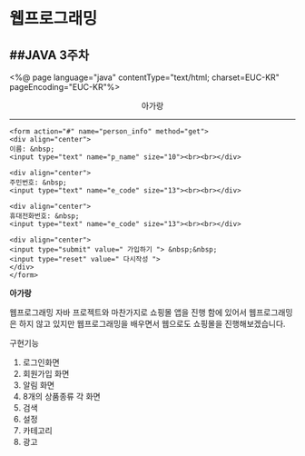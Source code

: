 # 웹프로그래밍
##JAVA 3주차
------------
<%@ page language="java" contentType="text/html; charset=EUC-KR"
    pageEncoding="EUC-KR"%>
<!DOCTYPE html>
<html>
<head>
<meta charset="EUC-KR">
<title>쇼핑몰 가입화면 201810897 오경환</title>
</head>
<body>
	<p style="text-align:center;">아가랑</p> 
	<hr>

	<form action="#" name="person_info" method="get">
	<div align="center">
	이름: &nbsp;
	<input type="text" name="p_name" size="10"><br><br></div>
	
	<div align="center">
	주민번호: &nbsp;
	<input type="text" name="e_code" size="13"><br><br></div>
	
	<div align="center">
	휴대전화번호: &nbsp;
	<input type="text" name="e_code" size="13"><br><br></div>
	
	<div align="center">
	<input type="submit" value=" 가입하기 "> &nbsp;&nbsp;
	<input type="reset" value=" 다시작성 ">
	</div>
	</form>

</body>
</html>

**아가랑**

웹프로그래밍
자바 프로젝트와 마찬가지로 쇼핑몰 앱을 진행 함에 있어서 웹프로그래밍은 하지 않고 있지만 웹프로그래밍을 배우면서
웹으로도 쇼핑몰을 진행해보겠습니다.

구현기능
1. 로그인화면
2. 회원가입 화면
3. 알림 화면
4. 8개의 상품종류 각 화면
5. 검색
6. 설정
7. 카테고리
8. 광고
